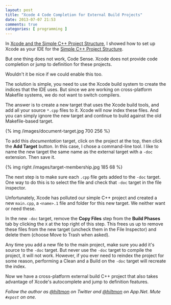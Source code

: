 ```yaml
---
layout: post
title: "Xcode 4 Code Completion for External Build Projects"
date: 2013-07-07 21:53
comments: true
categories: [ programming ]
---
```


In [Xcode and the Simple C++ Project Structure](http://www.hiltmon.com/blog/2013/07/05/xcode-and-the-simple-c-plus-plus-project-structure/), I showed how to set up Xcode as your IDE for the [Simple C++ Project Structure](http://www.hiltmon.com/blog/2013/07/03/a-simple-c-plus-plus-project-structure/).

But one thing does not work, Code Sense. Xcode does not provide code completion or jump to definition for these projects.

Wouldn't it be nice if we could enable this too.

The solution is simple, you need to use the Xcode build system to create the indices that the IDE uses. But since we are working on cross-platform Makefile systems, we do not want to switch compilers.

The answer is to create a new target that uses the Xcode build tools, and add all your source `*.cpp` files to it. Xcode will now index these files. And you can simply ignore the new target and continue to build against the old Makefile-based target.

{% img /images/document-target.jpg 700 256 %}

To add this *documentation* target, click on the project at the top, then click the **Add Target** button. In this case, I chose a command-line tool. I like to name the new target the same name as the external target with a `-doc` extension. Then save it.

{% img right /images/target-membership.jpg 185 68 %}

The next step is to make sure each `.cpp` file gets added to the `-doc` target. One way to do this is to select the file and check that `-doc` target in the file inspector.

Unfortunately, Xcode has polluted our simple C++ project and created a new `main.cpp`, a `<name>.1` file and folder for this new target. We neither want or need these.

In the new `-doc` target, remove the **Copy Files** step from the **Build Phases** tab by clicking the `X` at the top right of this step. This frees us up to remove these files from the new target (uncheck them in the File Inspector) and delete them (choose Move to Trash when asked).

Any time you add a new file to the main project, make sure you add it's source to the `-doc` target. But never use the `-doc` target to compile the project, it will not work. However, if you ever need to reindex the project for some reason, performing a Clean and a Build on the `-doc` target will recreate the index.

Now we have a cross-platform external build C++ project that also takes advantage of Xcode's autocomplete and jump to definition features.

*Follow the author as [@hiltmon](http://twitter.com/hiltmon) on Twitter and [@hiltmon](http://alpha.app.net/hiltmon) on App.Net. Mute `#xpost` on one.*